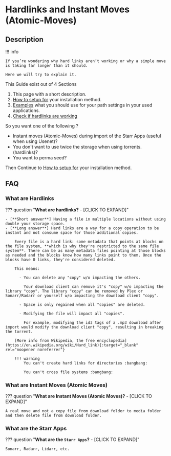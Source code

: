 # Hardlinks and Instant Moves (Atomic-Moves)

## Description

!!! info

    If you’re wondering why hard links aren’t working or why a simple move is taking far longer than it should.

    Here we will try to explain it.

This Guide exist out of 4 Sections

1. This page with a short description.
1. [How to setup for](/Hardlinks/How-to-setup-for/) your installation method.
1. [Examples](/Hardlinks/Examples/) what you should use for your path settings in your used applications.
1. [Check if hardlinks are working](/Hardlinks/Check-if-hardlinks-are-working/)

So you want one of the following ?

- Instant moves (Atomic-Moves) during import of the Starr Apps (useful when using Usenet)?
- You don't want to use twice the storage when using torrents. (hardlinks)?
- You want to perma seed?

Then Continue to [How to setup for](/Hardlinks/How-to-setup-for/) your installation method.

## FAQ

### What are Hardlinks

??? question "**What are hardlinks?** - [CLICK TO EXPAND]"

    - [**Short answer**] Having a file in multiple locations without using double your storage space.
    - [**Long answer**] Hard links are a way for a copy operation to be instant and not consume space for those additional copies.

        Every file is a hard link: some metadata that points at blocks on the file system, **which is why they're restricted to the same file system**. There can be as many metadata files pointing at those blocks as needed and the blocks know how many links point to them. Once the blocks have 0 links, they're considered deleted.

        This means:

          - You can delete any "copy" w/o impacting the others.

            Your download client can remove it's "copy" w/o impacting the library "copy". The library "copy" can be removed by Plex or Sonarr/Radarr or yourself w/o impacting the download client "copy".

          - Space is only regained when all "copies" are deleted.

          - Modifying the file will impact all "copies".

            For example, modifying the id3 tags of a .mp3 download after import would modify the download client "copy", resulting in breaking the torrent.

        [More info from Wikipedia, the free encyclopedia](https://en.wikipedia.org/wiki/Hard_link){:target="_blank" rel="noopener noreferrer"}

        !!! warning
            You can't create hard links for directories :bangbang:

            You can't cross file systems :bangbang:

### What are Instant Moves (Atomic Moves)

??? question "**What are Instant Moves (Atomic Moves)?** - [CLICK TO EXPAND]"

    A real move and not a copy file from download folder to media folder and then delete file from download folder.

### What are the Starr Apps

??? question "**What are the `Starr Apps`?** - [CLICK TO EXPAND]"

    Sonarr, Radarr, Lidarr, etc.
